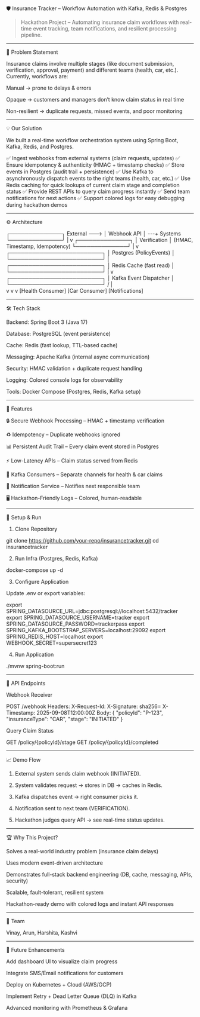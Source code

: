 🛡 Insurance Tracker – Workflow Automation with Kafka, Redis & Postgres

> Hackathon Project – Automating insurance claim workflows with real-time event tracking, team notifications, and resilient processing pipeline.




---
🚀 Problem Statement

Insurance claims involve multiple stages (like document submission, verification, approval, payment) and different teams (health, car, etc.).
Currently, workflows are:

Manual → prone to delays & errors

Opaque → customers and managers don’t know claim status in real time

Non-resilient → duplicate requests, missed events, and poor monitoring



---

💡 Our Solution

We built a real-time workflow orchestration system using Spring Boot, Kafka, Redis, and Postgres.

✅ Ingest webhooks from external systems (claim requests, updates)
✅ Ensure idempotency & authenticity (HMAC + timestamp checks)
✅ Store events in Postgres (audit trail + persistence)
✅ Use Kafka to asynchronously dispatch events to the right teams (health, car, etc.)
✅ Use Redis caching for quick lookups of current claim stage and completion status
✅ Provide REST APIs to query claim progress instantly
✅ Send team notifications for next actions
✅ Support colored logs for easy debugging during hackathon demos


---

⚙ Architecture

┌──────────────┐
   External ---> │  Webhook API │ ---+
    Systems      └──────────────┘    |
                                      v
                              ┌──────────────┐
                              │ Verification │  (HMAC, Timestamp, Idempotency)
                              └──────────────┘
                                      |
                                      v
                        ┌─────────────────────────┐
                        │ Postgres (PolicyEvents) │
                        └─────────────────────────┘
                                      |
                        ┌─────────────────────────┐
                        │ Redis Cache (fast read) │
                        └─────────────────────────┘
                                      |
                                      v
                        ┌─────────────────────────┐
                        │ Kafka Event Dispatcher  │
                        └─────────────────────────┘
                        /           |            \
                       v            v             v
                [Health Consumer] [Car Consumer] [Notifications]


---

🛠 Tech Stack

Backend: Spring Boot 3 (Java 17)

Database: PostgreSQL (event persistence)

Cache: Redis (fast lookup, TTL-based cache)

Messaging: Apache Kafka (internal async communication)

Security: HMAC validation + duplicate request handling

Logging: Colored console logs for observability

Tools: Docker Compose (Postgres, Redis, Kafka setup)



---

📌 Features

🔒 Secure Webhook Processing – HMAC + timestamp verification

♻ Idempotency – Duplicate webhooks ignored

📊 Persistent Audit Trail – Every claim event stored in Postgres

⚡ Low-Latency APIs – Claim status served from Redis

📨 Kafka Consumers – Separate channels for health & car claims

🔔 Notification Service – Notifies next responsible team

🖥 Hackathon-Friendly Logs – Colored, human-readable



---

🔧 Setup & Run

1. Clone Repository

git clone https://github.com/your-repo/insurancetracker.git
cd insurancetracker

2. Run Infra (Postgres, Redis, Kafka)

docker-compose up -d

3. Configure Application

Update .env or export variables:

export SPRING_DATASOURCE_URL=jdbc:postgresql://localhost:5432/tracker
export SPRING_DATASOURCE_USERNAME=tracker
export SPRING_DATASOURCE_PASSWORD=trackerpass
export SPRING_KAFKA_BOOTSTRAP_SERVERS=localhost:29092
export SPRING_REDIS_HOST=localhost
export WEBHOOK_SECRET=supersecret123

4. Run Application

./mvnw spring-boot:run


---

📡 API Endpoints

Webhook Receiver

POST /webhook
Headers:
  X-Request-Id: <unique-id>
  X-Signature: sha256=<hmac>
  X-Timestamp: 2025-09-08T12:00:00Z
Body:
  { "policyId": "P-123", "insuranceType": "CAR", "stage": "INITIATED" }

Query Claim Status

GET /policy/{policyId}/stage
GET /policy/{policyId}/completed


---

📈 Demo Flow

1. External system sends claim webhook (INITIATED).


2. System validates request → stores in DB → caches in Redis.


3. Kafka dispatches event → right consumer picks it.


4. Notification sent to next team (VERIFICATION).


5. Hackathon judges query API → see real-time status updates.




---

🏆 Why This Project?

Solves a real-world industry problem (insurance claim delays)

Uses modern event-driven architecture

Demonstrates full-stack backend engineering (DB, cache, messaging, APIs, security)

Scalable, fault-tolerant, resilient system

Hackathon-ready demo with colored logs and instant API responses



---

👥 Team

Vinay, Arun, Harshita, Kashvi



---

🚀 Future Enhancements

Add dashboard UI to visualize claim progress

Integrate SMS/Email notifications for customers

Deploy on Kubernetes + Cloud (AWS/GCP)

Implement Retry + Dead Letter Queue (DLQ) in Kafka

Advanced monitoring with Prometheus & Grafana
